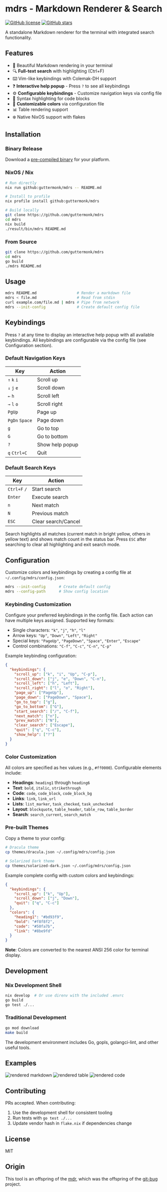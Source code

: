 # mdrs - Markdown Renderer & Search

[![GitHub license](https://img.shields.io/github/license/guttermonk/mdrs.svg?style=for-the-badge)](https://github.com/guttermonk/mdrs/blob/master/LICENSE)
[![GitHub stars](https://img.shields.io/github/stars/guttermonk/mdrs?style=for-the-badge)](https://github.com/guttermonk/mdrs/stargazers)

A standalone Markdown renderer for the terminal with integrated search functionality.

## Features

- 📖 Beautiful Markdown rendering in your terminal
- 🔍 **Full-text search** with highlighting (Ctrl+F)
- ⌨️ Vim-like keybindings with Colemak-DH support
- ❓ **Interactive help popup** - Press `?` to see all keybindings
- ⚙️ **Configurable keybindings** - Customize navigation keys via config file
- 🎨 Syntax highlighting for code blocks
- 🎨 **Customizable colors** via configuration file
- 📊 Table rendering support
- ❄️ Native NixOS support with flakes

## Installation

### Binary Release
Download a [pre-compiled binary](https://github.com/guttermonk/mdrs/releases/latest) for your platform.

### NixOS / Nix
```bash
# Run directly
nix run github:guttermonk/mdrs -- README.md

# Install to profile
nix profile install github:guttermonk/mdrs

# Build locally
git clone https://github.com/guttermonk/mdrs
cd mdrs
nix build
./result/bin/mdrs README.md
```

### From Source
```bash
git clone https://github.com/guttermonk/mdrs
cd mdrs
go build
./mdrs README.md
```

## Usage

```bash
mdrs README.md                  # Render a markdown file
mdrs < file.md                  # Read from stdin
curl example.com/file.md | mdrs # Pipe from network
mdrs --init-config              # Create default config file
```

## Keybindings

Press `?` at any time to display an interactive help popup with all available keybindings. All keybindings are configurable via the config file (see Configuration section).

### Default Navigation Keys
| Key | Action |
|-----|--------|
| `↑` `k` `i` | Scroll up |
| `↓` `j` `e` | Scroll down |
| `←` `h` | Scroll left |
| `→` `l` `o` | Scroll right |
| `PgUp` | Page up |
| `PgDn` `Space` | Page down |
| `g` | Go to top |
| `G` | Go to bottom |
| `?` | Show help popup |
| `q` `Ctrl+C` | Quit |

### Default Search Keys
| Key | Action |
|-----|--------|
| `Ctrl+F` `/` | Start search |
| `Enter` | Execute search |
| `n` | Next match |
| `N` | Previous match |
| `ESC` | Clear search/Cancel |

Search highlights all matches (current match in bright yellow, others in yellow text) and shows match count in the status bar. Press `ESC` after searching to clear all highlighting and exit search mode.

## Configuration

Customize colors and keybindings by creating a config file at `~/.config/mdrs/config.json`:

```bash
mdrs --init-config      # Create default config
mdrs --config-path      # Show config location
```

### Keybinding Customization

Configure your preferred keybindings in the config file. Each action can have multiple keys assigned. Supported key formats:
- Single characters: `"k"`, `"j"`, `"h"`, `"l"`
- Arrow keys: `"Up"`, `"Down"`, `"Left"`, `"Right"`
- Special keys: `"PageUp"`, `"PageDown"`, `"Space"`, `"Enter"`, `"Escape"`
- Control combinations: `"C-f"`, `"C-c"`, `"C-n"`, `"C-p"`

Example keybinding configuration:
```json
{
  "keybindings": {
    "scroll_up": ["k", "i", "Up", "C-p"],
    "scroll_down": ["j", "e", "Down", "C-n"],
    "scroll_left": ["h", "Left"],
    "scroll_right": ["l", "o", "Right"],
    "page_up": ["PageUp"],
    "page_down": ["PageDown", "Space"],
    "go_to_top": ["g"],
    "go_to_bottom": ["G"],
    "start_search": ["/", "C-f"],
    "next_match": ["n"],
    "prev_match": ["N"],
    "clear_search": ["Escape"],
    "quit": ["q", "C-c"],
    "show_help": ["?"]
  }
}
```

### Color Customization

All colors are specified as hex values (e.g., `#ff0000`). Configurable elements include:
- **Headings**: `heading1` through `heading6`  
- **Text**: `bold`, `italic`, `strikethrough`
- **Code**: `code`, `code_block`, `code_block_bg`
- **Links**: `link`, `link_url`
- **Lists**: `list_marker`, `task_checked`, `task_unchecked`
- **Layout**: `blockquote`, `table_header`, `table_row`, `table_border`
- **Search**: `search_current`, `search_match`

### Pre-built Themes

Copy a theme to your config:
```bash
# Dracula theme
cp themes/dracula.json ~/.config/mdrs/config.json

# Solarized Dark theme  
cp themes/solarized-dark.json ~/.config/mdrs/config.json
```

Example complete config with custom colors and keybindings:
```json
{
  "keybindings": {
    "scroll_up": ["k", "Up"],
    "scroll_down": ["j", "Down"],
    "quit": ["q", "C-c"]
  },
  "colors": {
    "heading1": "#bd93f9",
    "bold": "#f8f8f2",
    "code": "#50fa7b",
    "link": "#8be9fd"
  }
}
```

**Note**: Colors are converted to the nearest ANSI 256 color for terminal display.

## Development

### Nix Development Shell
```bash
nix develop  # Or use direnv with the included .envrc
go build
go test ./...
```

### Traditional Development
```bash
go mod download
make build
```

The development environment includes Go, gopls, golangci-lint, and other useful tools.

## Examples

![rendered markdown](examples/markdown.png)
![rendered table](examples/table.png)
![rendered code](examples/code.png)

## Contributing

PRs accepted. When contributing:
1. Use the development shell for consistent tooling
2. Run tests with `go test ./...`
3. Update vendor hash in `flake.nix` if dependencies change

## License

MIT

## Origin

This tool is an offspring of the [mdr](https://github.com/MichaelMure/mdr), which was the offspring of the [git-bug](https://github.com/MichaelMure/git-bug) project.
